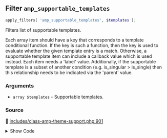 ## Filter `amp_supportable_templates`

```php
apply_filters( 'amp_supportable_templates', $templates );
```

Filters list of supportable templates.

Each array item should have a key that corresponds to a template conditional function. If the key is such a function, then the key is used to evaluate whether the given template entry is a match. Otherwise, a supportable template item can include a callback value which is used instead. Each item needs a &#039;label&#039; value. Additionally, if the supportable template is a subset of another condition (e.g. is_singular &gt; is_single) then this relationship needs to be indicated via the &#039;parent&#039; value.

### Arguments

* `array $templates` - Supportable templates.

### Source

:link: [includes/class-amp-theme-support.php:901](../../includes/class-amp-theme-support.php#L901)

<details>
<summary>Show Code</summary>

```php
$templates = apply_filters( 'amp_supportable_templates', $templates );
```

</details>
